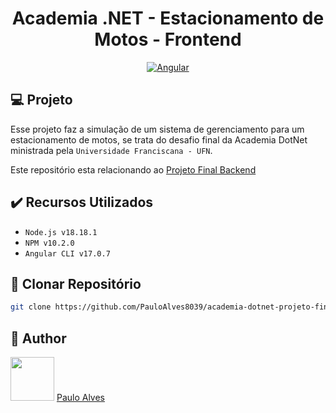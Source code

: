 <h1 align="center">Academia .NET - Estacionamento de Motos - Frontend</h1>

<p align="center">
  <a href="https://angular.io/"><img alt="Angular" src="https://img.shields.io/badge/angular-%23DD0031.svg?style=for-the-badge&logo=angular&logoColor=white" /></a>
</p>

## :computer: Projeto

Esse projeto faz a simulação de um sistema de gerenciamento para um estacionamento de motos, se trata do desafio final da Academia DotNet ministrada pela `Universidade Franciscana - UFN`.

Este repositório esta relacionando ao [Projeto Final Backend](https://github.com/PauloAlves8039/academia-dotnet-projeto-final-backend)

## ✔️ Recursos Utilizados

- ``Node.js v18.18.1``
- ``NPM v10.2.0``
- ``Angular CLI v17.0.7``

## :floppy_disk: Clonar Repositório

```bash
git clone https://github.com/PauloAlves8039/academia-dotnet-projeto-final-frontend.git
```

## :boy: Author

<a href="https://github.com/PauloAlves8039"><img src="https://avatars.githubusercontent.com/u/57012714?v=4" width=70></a>
[Paulo Alves](https://github.com/PauloAlves8039)
